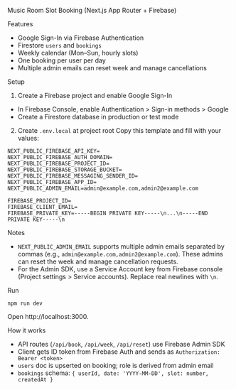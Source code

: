 Music Room Slot Booking (Next.js App Router + Firebase)

Features
- Google Sign-In via Firebase Authentication
- Firestore `users` and `bookings`
- Weekly calendar (Mon–Sun, hourly slots)
- One booking per user per day
- Multiple admin emails can reset week and manage cancellations

Setup
1) Create a Firebase project and enable Google Sign-In
- In Firebase Console, enable Authentication > Sign-in methods > Google
- Create a Firestore database in production or test mode

2) Create `.env.local` at project root
Copy this template and fill with your values:

```
NEXT_PUBLIC_FIREBASE_API_KEY=
NEXT_PUBLIC_FIREBASE_AUTH_DOMAIN=
NEXT_PUBLIC_FIREBASE_PROJECT_ID=
NEXT_PUBLIC_FIREBASE_STORAGE_BUCKET=
NEXT_PUBLIC_FIREBASE_MESSAGING_SENDER_ID=
NEXT_PUBLIC_FIREBASE_APP_ID=
NEXT_PUBLIC_ADMIN_EMAIL=admin@example.com,admin2@example.com

FIREBASE_PROJECT_ID=
FIREBASE_CLIENT_EMAIL=
FIREBASE_PRIVATE_KEY=-----BEGIN PRIVATE KEY-----\n...\n-----END PRIVATE KEY-----\n
```

Notes
- `NEXT_PUBLIC_ADMIN_EMAIL` supports multiple admin emails separated by commas (e.g., `admin@example.com,admin2@example.com`). These admins can reset the week and manage cancellation requests.
- For the Admin SDK, use a Service Account key from Firebase console (Project settings > Service accounts). Replace real newlines with `\n`.

Run
```
npm run dev
```
Open http://localhost:3000.

How it works
- API routes (`/api/book`, `/api/week`, `/api/reset`) use Firebase Admin SDK
- Client gets ID token from Firebase Auth and sends as `Authorization: Bearer <token>`
- `users` doc is upserted on booking; role is derived from admin email
- `bookings` schema: `{ userId, date: 'YYYY-MM-DD', slot: number, createdAt }`
